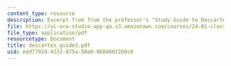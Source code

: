 ```yaml
---
content_type: resource
description: Excerpt from from the professor's "Study Guide to Descartes' Meditations."
file: https://ol-ocw-studio-app-qa.s3.amazonaws.com/courses/24-01-classics-in-western-philosophy-spring-2006/eed7792d4332875a58e608846072b0c0_descartes_guide3.pdf
file_type: application/pdf
resourcetype: Document
title: descartes_guide3.pdf
uid: eed7792d-4332-875a-58e6-08846072b0c0
---
```

